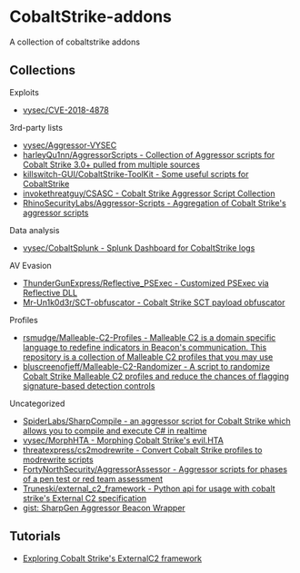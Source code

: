 # CobaltStrike-addons

A collection of cobaltstrike addons

## Collections

Exploits

* [vysec/CVE-2018-4878](https://github.com/vysec/CVE-2018-4878)

3rd-party lists

* [vysec/Aggressor-VYSEC](https://github.com/vysec/Aggressor-VYSEC)
* [harleyQu1nn/AggressorScripts - Collection of Aggressor scripts for Cobalt Strike 3.0+ pulled from multiple sources](https://github.com/harleyQu1nn/AggressorScripts)
* [killswitch-GUI/CobaltStrike-ToolKit - Some useful scripts for CobaltStrike](https://github.com/killswitch-GUI/CobaltStrike-ToolKit)
* [invokethreatguy/CSASC - Cobalt Strike Aggressor Script Collection](https://github.com/invokethreatguy/CSASC)
* [RhinoSecurityLabs/Aggressor-Scripts - Aggregation of Cobalt Strike's aggressor scripts](https://github.com/RhinoSecurityLabs/Aggressor-Scripts)

Data analysis

* [vysec/CobaltSplunk - Splunk Dashboard for CobaltStrike logs](https://github.com/vysec/CobaltSplunk)

AV Evasion

* [ThunderGunExpress/Reflective_PSExec - Customized PSExec via Reflective DLL](https://github.com/ThunderGunExpress/Reflective_PSExec)
* [Mr-Un1k0d3r/SCT-obfuscator - Cobalt Strike SCT payload obfuscator](https://github.com/Mr-Un1k0d3r/SCT-obfuscator)

Profiles

* [rsmudge/Malleable-C2-Profiles - Malleable C2 is a domain specific language to redefine indicators in Beacon's communication. This repository is a collection of Malleable C2 profiles that you may use](https://github.com/rsmudge/Malleable-C2-Profiles)
* [bluscreenofjeff/Malleable-C2-Randomizer - A script to randomize Cobalt Strike Malleable C2 profiles and reduce the chances of flagging signature-based detection controls](https://github.com/bluscreenofjeff/Malleable-C2-Randomizer)

Uncategorized

* [SpiderLabs/SharpCompile - an aggressor script for Cobalt Strike which allows you to compile and execute C# in realtime](https://github.com/SpiderLabs/SharpCompile)
* [vysec/MorphHTA - Morphing Cobalt Strike's evil.HTA](https://github.com/vysec/MorphHTA)
* [threatexpress/cs2modrewrite - Convert Cobalt Strike profiles to modrewrite scripts](https://github.com/threatexpress/cs2modrewrite)
* [FortyNorthSecurity/AggressorAssessor - Aggressor scripts for phases of a pen test or red team assessment](https://github.com/FortyNorthSecurity/AggressorAssessor)
* [Truneski/external_c2_framework - Python api for usage with cobalt strike's External C2 specification](https://github.com/Truneski/external_c2_framework)
* [gist: SharpGen Aggressor Beacon Wrapper](https://gist.github.com/dtmsecurity/051cd24658ec22e6e916047936578a27)

## Tutorials

* [Exploring Cobalt Strike's ExternalC2 framework](https://blog.xpnsec.com/exploring-cobalt-strikes-externalc2-framework/)
